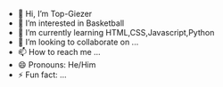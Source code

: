 - 👋 Hi, I’m Top-Giezer
- 👀 I’m interested in Basketball
- 🌱 I’m currently learning HTML,CSS,Javascript,Python
- 💞️ I’m looking to collaborate on ...
- 📫 How to reach me ...
- 😄 Pronouns: He/Him
- ⚡ Fun fact: ...
